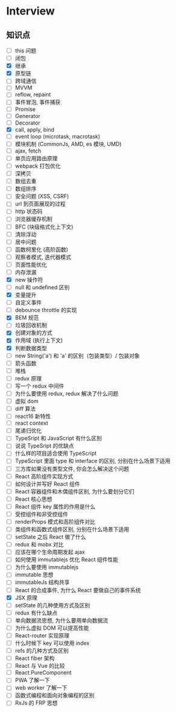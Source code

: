 # Interview

## 知识点

-   [ ] this 问题
-   [ ] 闭包
-   [x] 继承
-   [x] 原型链
-   [ ] 跨域通信
-   [ ] MVVM
-   [ ] reflow, repaint
-   [ ] 事件冒泡, 事件捕获
-   [ ] Promise
-   [ ] Generator
-   [ ] Decorator
-   [x] call, apply, bind
-   [ ] event loop (microtask, macrotask)
-   [ ] 模块机制 (CommonJs, AMD, es 模块, UMD)
-   [ ] ajax, fetch
-   [ ] 单页应用路由原理
-   [ ] webpack 打包优化
-   [ ] 深拷贝
-   [ ] 数组去重
-   [ ] 数组排序
-   [ ] 安全问题 (XSS, CSRF)
-   [ ] url 到页面展现的过程
-   [ ] http 状态码
-   [ ] 浏览器缓存机制
-   [ ] BFC (块级格式化上下文)
-   [ ] 清除浮动
-   [ ] 居中问题
-   [ ] 函数柯里化 (高阶函数)
-   [ ] 观察者模式, 迭代器模式
-   [ ] 页面性能优化
-   [ ] 内存泄漏
-   [x] new 操作符
-   [ ] null 和 undefined 区别
-   [x] 变量提升
-   [ ] 自定义事件
-   [ ] debounce throttle 的实现
-   [x] BEM 规范
-   [ ] 垃圾回收机制
-   [x] 创建对象的方式
-   [x] 作用域 (执行上下文)
-   [x] 判断数据类型
-   [ ] new String('a') 和 'a' 的区别（包装类型）/ 包装对象
-   [ ] 箭头函数
-   [ ] 堆栈
-   [ ] redux 原理
-   [ ] 写一个 redux 中间件
-   [ ] 为什么要使用 redux, redux 解决了什么问题
-   [ ] 虚拟 dom
-   [ ] diff 算法
-   [ ] react16 新特性
-   [ ] react context
-   [ ] 尾递归优化
-   [ ] TypeSript 和 JavaScript 有什么区别
-   [ ] 说说 TypeSript 的优缺点
-   [ ] 什么样的项目适合使用 TypeScript
-   [ ] TypeScript 里面 type 和 interface 的区别, 分别在什么场景下适用
-   [ ] 三方库如果没有类型文件, 你会怎么解决这个问题
-   [ ] React 高阶组件实现方式
-   [ ] 如何设计并写好 React 组件
-   [ ] React 容器组件和木偶组件区别, 为什么要划分它们
-   [ ] React 核心思想
-   [ ] React 组件 key 属性的作用是什么
-   [ ] 受控组件和非受控组件
-   [ ] renderProps 模式和高阶组件对比
-   [ ] 类组件和函数式组件区别, 分别在什么场景下适用
-   [ ] setState 之后 React 做了什么
-   [ ] redux 和 mobx 对比
-   [ ] 应该在哪个生命周期发起 ajax
-   [ ] 如何使用 immutablejs 优化 React 组件性能
-   [ ] 为什么要使用 immutablejs
-   [ ] immutable 思想
-   [ ] immutableJs 结构共享
-   [ ] React 的合成事件, 为什么 React 要做自己的事件系统
-   [x] JSX 原理
-   [ ] setState 的几种使用方式及区别
-   [ ] redux 有什么缺点
-   [ ] 单向数据流思想, 为什么要用单向数据流
-   [ ] 为什么虚拟 DOM 可以提高性能
-   [ ] React-router 实现原理
-   [ ] 什么时候下 key 可以使用 index
-   [ ] refs 的几种方式及区别
-   [ ] React fiber 架构
-   [ ] React 与 Vue 的比较
-   [ ] React.PureComponent
-   [ ] PWA 了解一下
-   [ ] web worker 了解一下
-   [ ] 函数式编程和面向对象编程的区别
-   [ ] RxJs 的 FRP 思想

